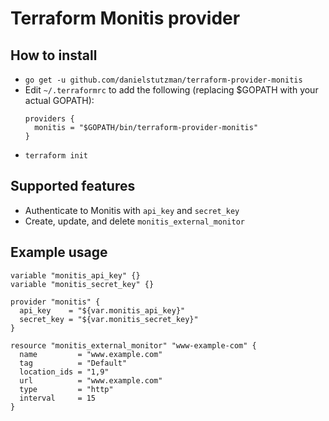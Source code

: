 # Terraform Monitis provider

## How to install
- `go get -u github.com/danielstutzman/terraform-provider-monitis`
- Edit `~/.terraformrc` to add the following (replacing $GOPATH with your actual GOPATH):
  ```
  providers {
    monitis = "$GOPATH/bin/terraform-provider-monitis"
  }
  ```
- `terraform init`

## Supported features

* Authenticate to Monitis with `api_key` and `secret_key`
* Create, update, and delete `monitis_external_monitor`

## Example usage

```
variable "monitis_api_key" {}
variable "monitis_secret_key" {}

provider "monitis" {
  api_key    = "${var.monitis_api_key}"
  secret_key = "${var.monitis_secret_key}"
}

resource "monitis_external_monitor" "www-example-com" {
  name         = "www.example.com"
  tag          = "Default"
  location_ids = "1,9"
  url          = "www.example.com"
  type         = "http"
  interval     = 15
}
```
